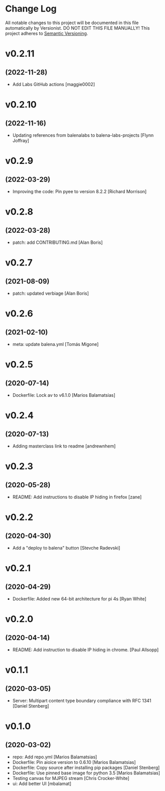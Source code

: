 # Change Log

All notable changes to this project will be documented in this file
automatically by Versionist. DO NOT EDIT THIS FILE MANUALLY!
This project adheres to [Semantic Versioning](http://semver.org/).

# v0.2.11
## (2022-11-28)

* Add Labs GitHub actions [maggie0002]

# v0.2.10
## (2022-11-16)

* Updating references from balenalabs to balena-labs-projects [Flynn Joffray]

# v0.2.9
## (2022-03-29)

* Improving the code: Pin pyee to version 8.2.2 [Richard Morrison]

# v0.2.8
## (2022-03-28)

* patch: add CONTRIBUTING.md [Alan Boris]

# v0.2.7
## (2021-08-09)

* patch: updated verbiage [Alan Boris]

# v0.2.6
## (2021-02-10)

* meta: update balena.yml [Tomás Migone]

# v0.2.5
## (2020-07-14)

* Dockerfile: Lock av to v6.1.0 [Marios Balamatsias]

# v0.2.4
## (2020-07-13)

* Adding masterclass link to readme [andrewnhem]

# v0.2.3
## (2020-05-28)

* README: Add instructions to disable IP hiding in firefox [zane]

# v0.2.2
## (2020-04-30)

* Add a "deploy to balena" button [Stevche Radevski]

# v0.2.1
## (2020-04-29)

* Dockerfile: Added new 64-bit architecture for pi 4s [Ryan White]

# v0.2.0
## (2020-04-14)

* README: Add instruction to disable IP hiding in chrome. [Paul Allsopp]

# v0.1.1
## (2020-03-05)

* Server: Multipart content type boundary compliance with RFC 1341 [Daniel Stenberg]

# v0.1.0
## (2020-03-02)

* repo: Add repo.yml [Marios Balamatsias]
* Dockerfile: Pin aioice version to 0.6.10 [Marios Balamatsias]
* Dockerfile: Copy source after installing pip packages [Daniel Stenberg]
* Dockerfile: Use pinned base image for python 3.5 [Marios Balamatsias]
* Testing canvas for MJPEG stream [Chris Crocker-White]
* ui: Add better UI [mbalamat]
